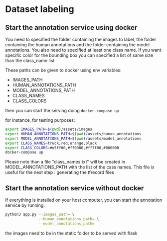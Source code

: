 # Dataset labeling

## Start the annotation service using docker
You need to specified the folder containing the images to label, the folder containing the human annotations and the folder containing the 
model annotations. You also need to specified at least one class name. If you want specific color for the bounding box you can specified a list of same size than the 
class_name list

These paths can be given to docker using env variables:
-  IMAGES_PATH
-  HUMAN_ANNOTATIONS_PATH
-  MODEL_ANNOTATIONS_PATH
-  CLASS_NAMES
-  CLASS_COLORS

then you can start the serving doing `docker-compose up`

for instance, for testing purposes:
```bash
export IMAGES_PATH=$(pwd)/assets/images
export HUMAN_ANNOTATIONS_PATH=$(pwd)/assets/human_annotations
export MODEL_ANNOTATIONS_PATH=$(pwd)/assets/model_annotations
export CLASS_NAMES=truck,red,orange,black
export CLASS_COLORS=#e5ff00,#ff0000,#ff7f00,#000000  
docker-compose up 
```

Please note than a file "class_names.txt" will be created in MODEL_ANNOTATIONS_PATH with the list of the cass names. This file is useful for the next step : 
generating the tfrecord files

## Start the annotation service without docker
If everything is installed on your host computer, you can start the annotation service by running:

```bash
python3 app.py --images_path= \
               --human_annotations_path= \
               --model_annotations_path=
```

the images need to be in the static folder to be served with flask
